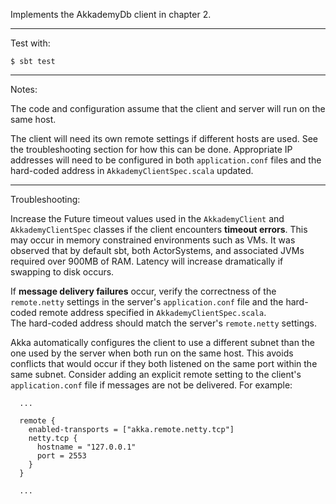 Implements the AkkademyDb client in chapter 2.

***

Test with:

`$ sbt test`

***

Notes:

The code and configuration assume that the client and server will run on the same host.  

The client will need its own remote settings if different hosts are used.  See the troubleshooting
section for how this can be done.  Appropriate IP addresses will need to be configured in both
`application.conf` files and the hard-coded address in `AkkademyClientSpec.scala` updated. 

***

Troubleshooting:

Increase the Future timeout values used in the `AkkademyClient` and `AkkademyClientSpec` classes if the
client encounters **timeout errors**.  This may occur in memory constrained environments such as VMs.  It was
observed that by default sbt, both ActorSystems, and associated JVMs required over 900MB of RAM.  Latency 
will increase dramatically if swapping to disk occurs.  

If **message delivery failures** occur, verify the correctness of the `remote.netty` settings in the 
server's `application.conf` file and the hard-coded remote address specified in `AkkademyClientSpec.scala`.  
The hard-coded address should match the server's `remote.netty` settings.  

Akka automatically configures the client to use a different subnet than the one used by the server when 
both run on the same host.  This avoids conflicts that would occur if they both listened on the same port 
within the same subnet.  Consider adding an explicit remote setting to the client's `application.conf` 
file if messages are not be delivered.  For example:    

```
  ...

  remote {
    enabled-transports = ["akka.remote.netty.tcp"]
    netty.tcp {
      hostname = "127.0.0.1"
      port = 2553
    }
  }

  ...
```


